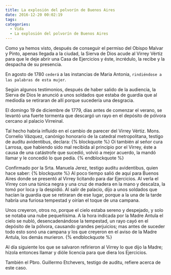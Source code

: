 ```yaml
---
title: La explosión del polvorín de Buenos Aires
date: 2016-12-20 00:02:19
tags:
categories:
  - Vida
  - La explosión del polvorín de Buenos Aires
---
```


Como ya hemos visto, después de conseguir el permiso del Obispo Malvar y Pinto, apenas llegada a la ciudad, la Sierva de Dios acude al Virrey Vértiz para que le deje abrir una Casa de Ejercicios y éste, incrédulo, la recibe y la despacha de su presencia.
<!-- more -->
En agosto de 1780 `cederá` a las instancias de Maria Antonia, `rindiéndose a las palabras de esta mujer`.

Según algunos testimonios, después de haber salido de la audiencia, la Sierva de Dios le anunció a unos soldados que estaba de guardia que al mediodía se retiraran de allí porque sucedería una desgracia.

El domingo 19 de diciembre de 1779, días antes de comenzar el verano, se levantó una fuerte tormenta que descargó un rayo en el depósito de pólvora cercano al palacio Virreinal.

Tal hecho habría influido en el cambio de parecer del Virrey Vértiz. Mons.
Cornelio Vázquez, canónigo honorario de la catedral metropolitana, testigo de
auditu avidentibus, declara:
{% blockquote %}
Oi también al señor cura Larrosa, que habiendo sido mal recibida al principio por el Virrey, éste a causa de una catástrofe que sucedió, volvió a mejor acuerdo, la mandó llamar y le concedió lo que pedía.
{% endblockquote %}

Confirmado por la Srta. Manuela Jerez, testigo auditu avidentibus, quien hace
saber:
{% blockquote %}
Al poco tiempo salió de aquí para Buenos Aires donde se presentó al Virrey licitando para dar Ejercicios. Al verla el Virrey con una túnica negra y una cruz de madera en la mano y descalza, la tomó por loca y la despidió. Al salir de palacio, dijo a unos soldados que hacían la guardia que se retiraran de ese lugar, porque a la una de la tarde habría una furiosa tempestad y oirían el toque de una campana.

Unos creyeron, otros no, porque el cielo estaba sereno y despejado, y solo se notaba una nube pequeñísima. A la hora indicada por la Madre Antula el cielo se nubló, desencadenándose la tempestad, un rayo cayó en el
depósito de la pólvora, causando grandes perjuicios; mas antes de suceder todo esto sonó una campana y los que creyeron en el aviso de la Madre Antula, los demás murieron.
{% endblockquote %}

Al día siguiente los que se salvaron refirieron al Virrey lo que dijo la Madre; hízola entonces llamar y dióle licencia para que diera los Ejercicios.

También el Pbro. Guillermo Etchevers, testigo de auditu, refiere acerca de este caso.
